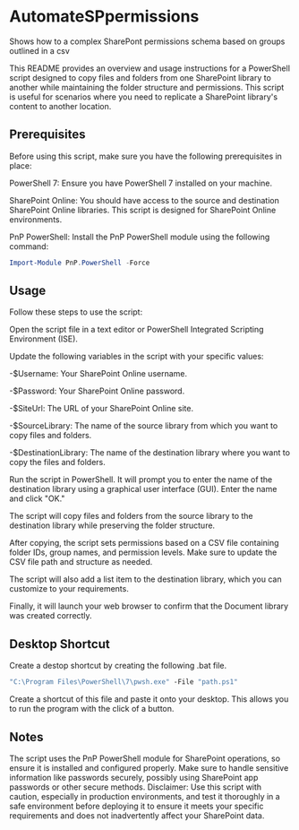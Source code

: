 # AutomateSPpermissions
Shows how to a complex SharePont permissions schema based on groups outlined in a csv

This README provides an overview and usage instructions for a PowerShell script designed to copy files and folders from one SharePoint library to another while maintaining the folder structure and permissions. This script is useful for scenarios where you need to replicate a SharePoint library's content to another location.

## Prerequisites
Before using this script, make sure you have the following prerequisites in place:

PowerShell 7: Ensure you have PowerShell 7 installed on your machine.

SharePoint Online: You should have access to the source and destination SharePoint Online libraries. This script is designed for SharePoint Online environments.

PnP PowerShell: Install the PnP PowerShell module using the following command:

```powershell
Import-Module PnP.PowerShell -Force
```
## Usage
Follow these steps to use the script:

Open the script file in a text editor or PowerShell Integrated Scripting Environment (ISE).

Update the following variables in the script with your specific values:

-$Username: Your SharePoint Online username.

-$Password: Your SharePoint Online password.

-$SiteUrl: The URL of your SharePoint Online site.

-$SourceLibrary: The name of the source library from which you want to copy files and folders.

-$DestinationLibrary: The name of the destination library where you want to copy the files and folders.

Run the script in PowerShell. It will prompt you to enter the name of the destination library using a graphical user interface (GUI). Enter the name and click "OK."

The script will copy files and folders from the source library to the destination library while preserving the folder structure.

After copying, the script sets permissions based on a CSV file containing folder IDs, group names, and permission levels. Make sure to update the CSV file path and structure as needed.

The script will also add a list item to the destination library, which you can customize to your requirements.

Finally, it will launch your web browser to confirm that the Document library was created correctly.

## Desktop Shortcut
Create a destop shortcut by creating the following .bat file. 
```bat
"C:\Program Files\PowerShell\7\pwsh.exe" -File "path.ps1"
```
Create a shortcut of this file and paste it onto your desktop. This allows you to run the program with the click of a button.

## Notes
The script uses the PnP PowerShell module for SharePoint operations, so ensure it is installed and configured properly.
Make sure to handle sensitive information like passwords securely, possibly using SharePoint app passwords or other secure methods.
Disclaimer: Use this script with caution, especially in production environments, and test it thoroughly in a safe environment before deploying it to ensure it meets your specific requirements and does not inadvertently affect your SharePoint data.

